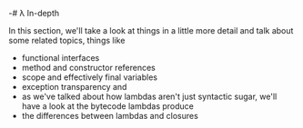 -# λ In-depth

In this section, we'll take a look at things in a little more detail and talk about some related topics, things like

  * functional interfaces
  * method and constructor references
  * scope and effectively final variables
  * exception transparency and
  * as we've talked about how lambdas aren't just syntactic sugar, we'll have a look at the bytecode lambdas produce
  * the differences between lambdas and closures


